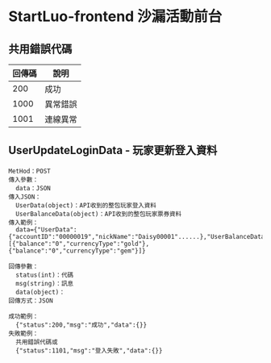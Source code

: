 # StartLuo-frontend 沙漏活動前台

## 共用錯誤代碼
|回傳碼|說明|
|---|---|
|200|成功|
|1000|異常錯誤|
|1001|連線異常|

## UserUpdateLoginData - 玩家更新登入資料
```
MetHod：POST
傳入參數：
  data：JSON
傳入JSON：
  UserData(object)：API收到的整包玩家登入資料
  UserBalanceData(object)：API收到的整包玩家票券資料
傳入範例：
  data={"UserData":{"accountID":"00000019","nickName":"Daisy00001"......},"UserBalanceData":[{"balance":"0","currencyType":"gold"},{"balance":"0","currencyType":"gem"}]}
```

```
回傳參數：
  status(int)：代碼
  msg(string)：訊息
  data(object)：
回傳方式：JSON
```

```
成功範例：
  {"status":200,"msg":"成功","data":{}}
失敗範例：
  共用錯誤代碼或
  {"status":1101,"msg":"登入失敗","data":{}}
```
